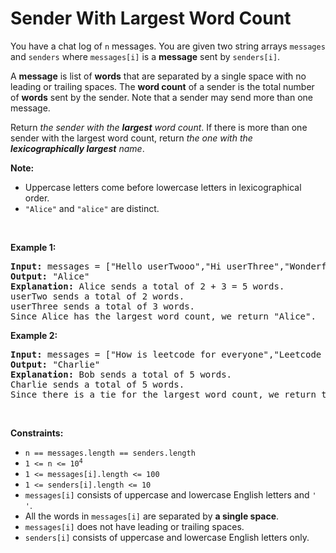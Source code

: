 <h1>Sender With Largest Word Count</h1>
<div class="elfjS" data-track-load="description_content"><p>You have a chat log of <code>n</code> messages. You are given two string arrays <code>messages</code> and <code>senders</code> where <code>messages[i]</code> is a <strong>message</strong> sent by <code>senders[i]</code>.</p>

<p>A <strong>message</strong> is list of <strong>words</strong> that are separated by a single space with no leading or trailing spaces. The <strong>word count</strong> of a sender is the total number of <strong>words</strong> sent by the sender. Note that a sender may send more than one message.</p>

<p>Return <em>the sender with the <strong>largest</strong> word count</em>. If there is more than one sender with the largest word count, return <em>the one with the <strong>lexicographically largest</strong> name</em>.</p>

<p><strong>Note:</strong></p>

<ul>
	<li>Uppercase letters come before lowercase letters in lexicographical order.</li>
	<li><code>"Alice"</code> and <code>"alice"</code> are distinct.</li>
</ul>

<p>&nbsp;</p>
<p><strong class="example">Example 1:</strong></p>

<pre><strong>Input:</strong> messages = ["Hello userTwooo","Hi userThree","Wonderful day Alice","Nice day userThree"], senders = ["Alice","userTwo","userThree","Alice"]
<strong>Output:</strong> "Alice"
<strong>Explanation:</strong> Alice sends a total of 2 + 3 = 5 words.
userTwo sends a total of 2 words.
userThree sends a total of 3 words.
Since Alice has the largest word count, we return "Alice".
</pre>

<p><strong class="example">Example 2:</strong></p>

<pre><strong>Input:</strong> messages = ["How is leetcode for everyone","Leetcode is useful for practice"], senders = ["Bob","Charlie"]
<strong>Output:</strong> "Charlie"
<strong>Explanation:</strong> Bob sends a total of 5 words.
Charlie sends a total of 5 words.
Since there is a tie for the largest word count, we return the sender with the lexicographically larger name, Charlie.</pre>

<p>&nbsp;</p>
<p><strong>Constraints:</strong></p>

<ul>
	<li><code>n == messages.length == senders.length</code></li>
	<li><code>1 &lt;= n &lt;= 10<sup>4</sup></code></li>
	<li><code>1 &lt;= messages[i].length &lt;= 100</code></li>
	<li><code>1 &lt;= senders[i].length &lt;= 10</code></li>
	<li><code>messages[i]</code> consists of uppercase and lowercase English letters and <code>' '</code>.</li>
	<li>All the words in <code>messages[i]</code> are separated by <strong>a single space</strong>.</li>
	<li><code>messages[i]</code> does not have leading or trailing spaces.</li>
	<li><code>senders[i]</code> consists of uppercase and lowercase English letters only.</li>
</ul>
</div>